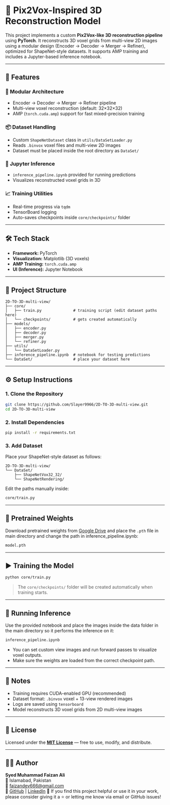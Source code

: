 # 🧱 Pix2Vox-Inspired 3D Reconstruction Model

This project implements a custom **Pix2Vox-like 3D reconstruction pipeline** using **PyTorch**. It reconstructs 3D voxel grids from multi-view 2D images using a modular design (Encoder → Decoder → Merger → Refiner), optimized for ShapeNet-style datasets. It supports AMP training and includes a Jupyter-based inference notebook.

---

## 🚀 Features

### 🧠 Modular Architecture
- Encoder → Decoder → Merger → Refiner pipeline
- Multi-view voxel reconstruction (default: 32×32×32)
- AMP (`torch.cuda.amp`) support for fast mixed-precision training

### 📦 Dataset Handling
- Custom `ShapeNetDataset` class in `utils/DataSetLoader.py`
- Reads `.binvox` voxel files and multi-view 2D images
- Dataset must be placed inside the root directory as `DataSet/`

### 📓 Jupyter Inference
- `inference_pipeline.ipynb` provided for running predictions
- Visualizes reconstructed voxel grids in 3D

### 📈 Training Utilities
- Real-time progress via `tqdm`
- TensorBoard logging
- Auto-saves checkpoints inside `core/checkpoints/` folder

---

## 🛠️ Tech Stack

- **Framework:** PyTorch  
- **Visualization:** Matplotlib (3D voxels)  
- **AMP Training:** `torch.cuda.amp`  
- **UI (Inference):** Jupyter Notebook  

---

## 📂 Project Structure

```
2D-TO-3D-multi-view/
├── core/
│   ├── train.py              # training script (edit dataset paths here)
│   └── checkpoints/          # gets created automatically
├── models/
│   ├── encoder.py
│   ├── decoder.py
│   ├── merger.py
│   └── refiner.py
├── utils/
│   └── DataSetLoader.py
├── inference_pipeline.ipynb  # notebook for testing predictions
└── DataSet/                  # place your dataset here
```

---

## ⚙️ Setup Instructions

### 1. Clone the Repository

```bash
git clone https://github.com/Slayer9966/2D-TO-3D-multi-view.git
cd 2D-TO-3D-multi-view
```

### 2. Install Dependencies

```bash
pip install -r requirements.txt
```

### 3. Add Dataset

Place your ShapeNet-style dataset as follows:

```
2D-TO-3D-multi-view/
└── DataSet/
    ├── ShapeNetVox32_32/
    └── ShapeNetRendering/
```

Edit the paths manually inside:

```bash
core/train.py
```

---

## 🧠 Pretrained Weights

Download pretrained weights from [Google Drive](https://drive.google.com/file/d/1U1Hr8hPXtdea3P1hwpm2UL_A7efxze_T/view?usp=sharing) and place the `.pth` file in main directory and change the path in inference_pipeline.ipynb:

```bash
model.pth
```



---

## ▶️ Training the Model

```bash
python core/train.py
```

> The `core/checkpoints/` folder will be created automatically when training starts.

---

## 📓 Running Inference

Use the provided notebook and place the images inside the data folder in the main directory so it performs the inference on it:

```bash
inference_pipeline.ipynb
```

- You can set custom view images and run forward passes to visualize voxel outputs.
- Make sure the weights are loaded from the correct checkpoint path.

---

## 📌 Notes

- Training requires CUDA-enabled GPU (recommended)
- Dataset format: `.binvox` voxel + 13-view rendered images
- Logs are saved using `tensorboard`
- Model reconstructs 3D voxel grids from 2D multi-view images

---

## 📜 License

Licensed under the **[MIT License](https://github.com/Slayer9966/2D-TO-3D-multi-view/blob/main/LICENSE)** — free to use, modify, and distribute.

---

## 🙋‍♂️ Author

**Syed Muhammad Faizan Ali**  
📍 Islamabad, Pakistan  
📧 faizandev666@gmail.com  
🔗 [GitHub](https://github.com/Slayer9966) | [LinkedIn](https://www.linkedin.com/posts/faizan-ali-7b4275297_deeplearning-computervision-3dreconstruction-activity-7335333984211468289-PBht?utm_source=share&utm_medium=member_desktop&rcm=ACoAAEfDpTgBZMmz-8LKpOQTMYhhO24GPrIrPTI)
📢 If you find this project helpful or use it in your work, please consider giving it a ⭐ or letting me know via email or GitHub issues!
